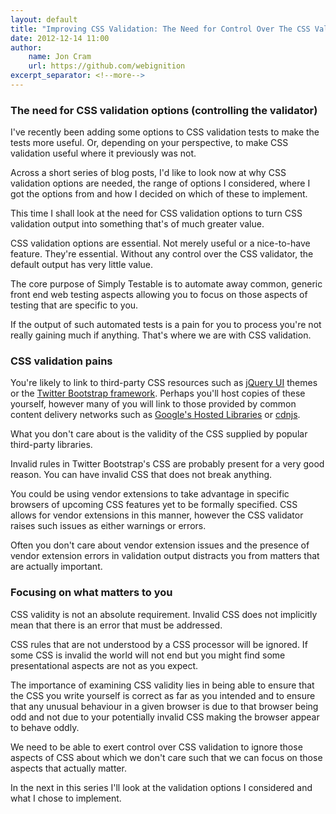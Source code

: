 ```yaml
---
layout: default
title: "Improving CSS Validation: The Need for Control Over The CSS Validator"
date: 2012-12-14 11:00
author:
    name: Jon Cram
    url: https://github.com/webignition
excerpt_separator: <!--more-->
---
```


### The need for CSS validation options (controlling the validator)

I've recently been adding some options to CSS validation tests to make the
tests more useful. Or, depending on your perspective, to make CSS validation
useful where it previously was not.

Across a short series of blog posts, I'd like to look now at why CSS
validation options are needed, the range of  options I considered, where I
got the options from and how I decided on which of these to implement.

<!--more-->

This time I shall look at the need for CSS validation options to turn
CSS validation output into something that's of much greater value.

CSS validation options are essential. Not  merely useful or a nice-to-have
feature. They're essential. Without any control over the CSS validator,
the default output has very little value.

The core purpose of Simply Testable is to automate away common, generic
front end web testing aspects allowing you to focus on those aspects of
testing that are specific to you.

If the output of such automated tests is a pain for you to process you're
not really gaining much if anything. That's where we are with CSS validation.

### CSS validation pains

You're likely to link to third-party CSS resources such as [jQuery UI](https://jqueryui.com/) themes
or the [Twitter Bootstrap framework](http://twitter.github.com/bootstrap/). Perhaps you'll host copies of these
yourself, however many of you will link to those provided by common content
delivery networks such as [Google's Hosted Libraries](https://developers.google.com/speed/libraries/) or
[cdnjs](http://cdnjs.com/).

What you don't care about is the validity of the CSS supplied by popular
third-party libraries.

Invalid rules in Twitter Bootstrap's CSS are probably present for a very good
reason. You can have invalid CSS that does not break anything.

You could be using vendor extensions to take advantage in specific browsers
of upcoming CSS features yet to be formally specified. CSS allows for
vendor extensions in this manner, however the CSS validator raises such issues as either
warnings or errors.

Often you don't care about vendor extension issues and
the presence of vendor extension errors in validation output distracts you
from matters that are actually important.

### Focusing on what matters to you

CSS validity is not an absolute requirement. Invalid CSS does not
implicitly mean that there is an error that must be addressed.

CSS rules that are not understood by a CSS processor will be ignored.
If some CSS is invalid the world will not end but you might find some
presentational aspects are not as you expect.

The importance of examining CSS validity lies in being able to ensure
that the CSS you write yourself is correct as far as you intended and to
ensure that any unusual behaviour in a given browser is due to that browser
being odd and not due to your potentially invalid CSS making the browser
appear to behave oddly.

We need to be able to exert control over CSS validation to ignore those
aspects of CSS about which we don't care such that we can focus on
those aspects that actually matter.

In the next in this series I'll look at the validation options I considered
and what I chose to implement.
